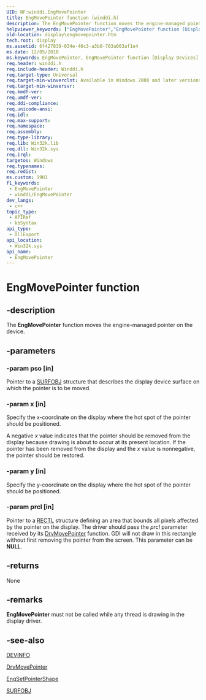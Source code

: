 ```yaml
---
UID: NF:winddi.EngMovePointer
title: EngMovePointer function (winddi.h)
description: The EngMovePointer function moves the engine-managed pointer on the device.
helpviewer_keywords: ["EngMovePointer","EngMovePointer function [Display Devices]","display.engmovepointer","gdifncs_2499e137-74e8-4624-8595-65d4fb489973.xml","winddi/EngMovePointer"]
old-location: display\engmovepointer.htm
tech.root: display
ms.assetid: 6f427839-034e-46c3-a3b0-703a003af1e4
ms.date: 12/05/2018
ms.keywords: EngMovePointer, EngMovePointer function [Display Devices], display.engmovepointer, gdifncs_2499e137-74e8-4624-8595-65d4fb489973.xml, winddi/EngMovePointer
req.header: winddi.h
req.include-header: Winddi.h
req.target-type: Universal
req.target-min-winverclnt: Available in Windows 2000 and later versions of the Windows operating systems.
req.target-min-winversvr: 
req.kmdf-ver: 
req.umdf-ver: 
req.ddi-compliance: 
req.unicode-ansi: 
req.idl: 
req.max-support: 
req.namespace: 
req.assembly: 
req.type-library: 
req.lib: Win32k.lib
req.dll: Win32k.sys
req.irql: 
targetos: Windows
req.typenames: 
req.redist: 
ms.custom: 19H1
f1_keywords:
 - EngMovePointer
 - winddi/EngMovePointer
dev_langs:
 - c++
topic_type:
 - APIRef
 - kbSyntax
api_type:
 - DllExport
api_location:
 - Win32k.sys
api_name:
 - EngMovePointer
---
```


# EngMovePointer function


## -description

The <b>EngMovePointer</b> function moves the engine-managed pointer on the device.

## -parameters

### -param pso [in]

Pointer to a <a href="/windows/desktop/api/winddi/ns-winddi-surfobj">SURFOBJ</a> structure that describes the display device surface on which the pointer is to be moved.

### -param x [in]

Specify the x-coordinate on the display where the hot spot of the pointer should be positioned.

A negative <i>x</i> value indicates that the pointer should be removed from the display because drawing is about to occur at its present location. If the pointer has been removed from the display and the <i>x</i> value is nonnegative, the pointer should be restored.

### -param y [in]

Specify the y-coordinate on the display where the hot spot of the pointer should be positioned.

### -param prcl [in]

Pointer to a <a href="/windows/desktop/api/windef/ns-windef-rectl">RECTL</a> structure defining an area that bounds all pixels affected by the pointer on the display. The driver should pass the <i>prcl</i> parameter received by its <a href="/windows/desktop/api/winddi/nf-winddi-drvmovepointer">DrvMovePointer</a> function. GDI will not draw in this rectangle without first removing the pointer from the screen. This parameter can be <b>NULL</b>.

## -returns

None

## -remarks

<b>EngMovePointer</b> must not be called while any thread is drawing in the display driver.

## -see-also

<a href="/windows/desktop/api/winddi/ns-winddi-devinfo">DEVINFO</a>



<a href="/windows/desktop/api/winddi/nf-winddi-drvmovepointer">DrvMovePointer</a>



<a href="/windows/desktop/api/winddi/nf-winddi-engsetpointershape">EngSetPointerShape</a>



<a href="/windows/desktop/api/winddi/ns-winddi-surfobj">SURFOBJ</a>